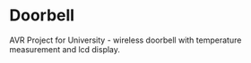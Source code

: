 Doorbell
========

AVR Project for University - wireless doorbell with temperature measurement and lcd display.